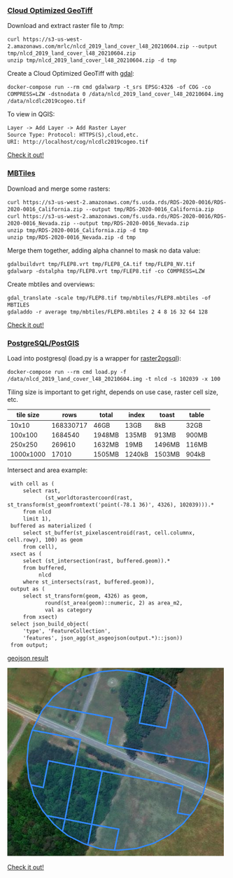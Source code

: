 ### [Cloud Optimized GeoTiff](https://www.cogeo.org/)

Download and extract raster file to /tmp:

    curl https://s3-us-west-2.amazonaws.com/mrlc/nlcd_2019_land_cover_l48_20210604.zip --output tmp/nlcd_2019_land_cover_l48_20210604.zip
    unzip tmp/nlcd_2019_land_cover_l48_20210604.zip -d tmp

Create a Cloud Optimized GeoTiff with [gdal](https://gdal.org/):

    docker-compose run --rm cmd gdalwarp -t_srs EPSG:4326 -of COG -co COMPRESS=LZW -dstnodata 0 /data/nlcd_2019_land_cover_l48_20210604.img /data/nlcdlc2019cogeo.tif

To view in QGIS:

    Layer -> Add Layer -> Add Raster Layer
    Source Type: Protocol: HTTPS(S),cloud,etc.
    URI: http://localhost/cog/nlcdlc2019cogeo.tif

[Check it out!](http://localhost:8080/index.html)

### [MBTiles](https://docs.mapbox.com/help/glossary/mbtiles/)

Download and merge some rasters:

    curl https://s3-us-west-2.amazonaws.com/fs.usda.rds/RDS-2020-0016/RDS-2020-0016_California.zip --output tmp/RDS-2020-0016_California.zip
    curl https://s3-us-west-2.amazonaws.com/fs.usda.rds/RDS-2020-0016/RDS-2020-0016_Nevada.zip --output tmp/RDS-2020-0016_Nevada.zip
    unzip tmp/RDS-2020-0016_California.zip -d tmp
    unzip tmp/RDS-2020-0016_Nevada.zip -d tmp

Merge them together, adding alpha channel to mask no data value:

    gdalbuildvrt tmp/FLEP8.vrt tmp/FLEP8_CA.tif tmp/FLEP8_NV.tif
    gdalwarp -dstalpha tmp/FLEP8.vrt tmp/FLEP8.tif -co COMPRESS=LZW

Create mbtiles and overviews:

    gdal_translate -scale tmp/FLEP8.tif tmp/mbtiles/FLEP8.mbtiles -of MBTILES
    gdaladdo -r average tmp/mbtiles/FLEP8.mbtiles 2 4 8 16 32 64 128

[Check it out!](http://localhost:8000/services/FLEP8/map)

### [PostgreSQL/PostGIS](https://postgis.net/)

Load into postgresql (load.py is a wrapper for [raster2pgsql](https://postgis.net/docs/using_raster_dataman.html#RT_Raster_Loader)):

    docker-compose run --rm cmd load.py -f /data/nlcd_2019_land_cover_l48_20210604.img -t nlcd -s 102039 -x 100

Tiling size is important to get right, depends on use case, raster cell size, etc.

|tile size|rows|total|index|toast|table|
|----|----|-----|-----|-----|-----|
|10x10|168330717|46GB|13GB|8kB|32GB|
|100x100|1684540|1948MB|135MB|913MB|900MB|
|250x250|269610|1632MB|19MB|1496MB|116MB|
|1000x1000|17010|1505MB|1240kB|1503MB|904kB|

Intersect and area example:

     with cell as (
         select rast, 
                (st_worldtorastercoord(rast, st_transform(st_geomfromtext('point(-78.1 36)', 4326), 102039))).*
         from nlcd
         limit 1),
     buffered as materialized (
         select st_buffer(st_pixelascentroid(rast, cell.columnx, cell.rowy), 100) as geom
         from cell),
     xsect as (
         select (st_intersection(rast, buffered.geom)).*
         from buffered,
              nlcd
         where st_intersects(rast, buffered.geom)),
     output as (
         select st_transform(geom, 4326) as geom,
                round(st_area(geom)::numeric, 2) as area_m2,
                val as category
         from xsect)
     select json_build_object(
         'type', 'FeatureCollection',
         'features', json_agg(st_asgeojson(output.*)::json))
     from output;

[geojson result](xsect.json)

![mapped result](xsect.png)

[Check it out!](http://localhost:8888/public.nlcd.html)